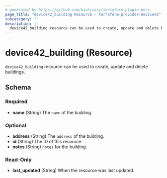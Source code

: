 ```yaml
---
# generated by https://github.com/hashicorp/terraform-plugin-docs
page_title: "device42_building Resource - terraform-provider-device42"
subcategory: ""
description: |-
  device42_building resource can be used to create, update and delete buildings.
---
```


# device42_building (Resource)

`device42_building` resource can be used to create, update and delete buildings.



<!-- schema generated by tfplugindocs -->
## Schema

### Required

- **name** (String) The `name` of the building.

### Optional

- **address** (String) The `address` of the building.
- **id** (String) The ID of this resource.
- **notes** (String) `notes` for the building.

### Read-Only

- **last_updated** (String) When the resource was last updated.


